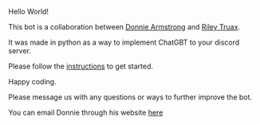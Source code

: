 Hello World!

This bot is a collaboration between [Donnie Armstrong](https://github.com/20ArmstrongD) and [Riley Truax](https://github.com/rileytruax).

It was made in python as a way to implement ChatGBT to your discord server.

Please follow the [instructions](instructions.md) to get started.

Happy coding. 

Please message us with any questions or ways to further improve the bot.

You can email Donnie through his website [here](https://20armstrongd.github.io/website-personal/)

